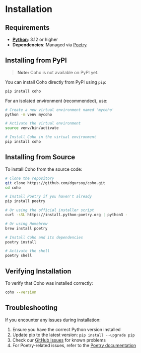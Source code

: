 # Installation

## Requirements

- [**Python**](https://www.python.org/downloads/): 3.12 or higher
- **Dependencies**: Managed via [Poetry](https://python-poetry.org/)

## Installing from PyPI

> **Note:** Coho is not available on PyPI yet.

You can install Coho directly from PyPI using `pip`:

```bash
pip install coho
```

For an isolated environment (recommended), use:

```bash
# Create a new virtual environment named 'mycoho'
python -m venv mycoho

# Activate the virtual environment
source venv/bin/activate

# Install Coho in the virtual environment
pip install coho
```

## Installing from Source

To install Coho from the source code:

```bash
# Clone the repository
git clone https://github.com/dgursoy/coho.git
cd coho

# Install Poetry if you haven't already
pip install poetry

# Or using the official installer script
curl -sSL https://install.python-poetry.org | python3 -

# Or using Homebrew
brew install poetry

# Install Coho and its dependencies 
poetry install

# Activate the shell
poetry shell
```

## Verifying Installation

To verify that Coho was installed correctly:

```bash
coho --version
```

## Troubleshooting

If you encounter any issues during installation:

1. Ensure you have the correct Python version installed
2. Update pip to the latest version: `pip install --upgrade pip`
3. Check our [GitHub Issues](https://github.com/dgursoy/coho/issues) for known problems
4. For Poetry-related issues, refer to the [Poetry documentation](https://python-poetry.org/docs/)
